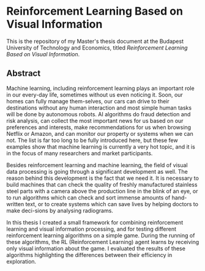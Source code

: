 # Reinforcement Learning Based on Visual Information
This is the repository of my Master's thesis document at the Budapest University of Technology and Economics, titled *Reinforcement Learning Based on Visual Information*.
## Abstract
Machine learning, including reinforcement learning plays an important role in our every-day life, sometimes without us even noticing it. Soon, our homes can fully manage them-selves, our cars can drive to their destinations without any human interaction and most simple human tasks will be done by autonomous robots. AI algorithms do fraud detection and risk analysis, can collect the most important news for us based on our preferences and interests, make recommendations for us when browsing Netflix or Amazon, and can monitor our property or systems when we can not. The list is far too long to be fully introduced here, but these few examples show that machine learning is currently a very hot topic, and it is in the focus of many researchers and market participants.

Besides reinforcement learning and machine learning, the field of visual data processing is going through a significant development as well. The reason behind this development is the fact that we need it. It is necessary to build machines that can check the quality of freshly manufactured stainless steel parts with a camera above the production line in the blink of an eye, or to run algorithms which can check and sort immense amounts of hand-written text, or to create systems which can save lives by helping doctors to make deci-sions by analysing radiograms.

In this thesis I created a small framework for combining reinforcement learning and visual information processing, and for testing different reinforcement learning algorithms on a simple game. During the running of these algorithms, the RL (Reinforcement Learning) agent learns by receiving only visual information about the game. I evaluated the results of these algorithms highlighting the differences between their efficiency in exploration.
